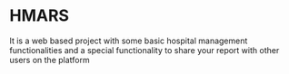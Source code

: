 # HMARS
It is a web based project with some basic hospital management functionalities and a special functionality to share your report with other users on the platform
